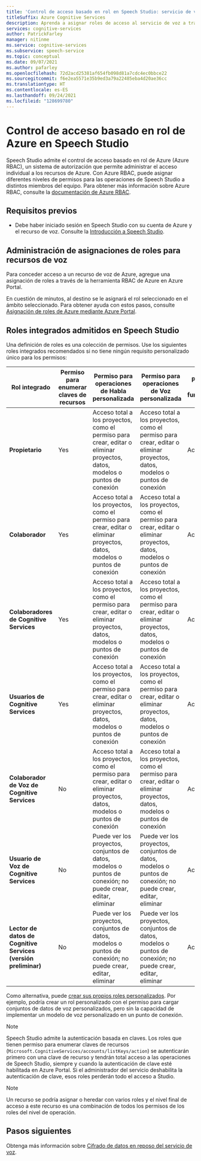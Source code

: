 ```yaml
---
title: 'Control de acceso basado en rol en Speech Studio: servicio de voz'
titleSuffix: Azure Cognitive Services
description: Aprenda a asignar roles de acceso al servicio de voz a través de Speech Studio.
services: cognitive-services
author: PatrickFarley
manager: nitinme
ms.service: cognitive-services
ms.subservice: speech-service
ms.topic: conceptual
ms.date: 09/07/2021
ms.author: pafarley
ms.openlocfilehash: 72d2acd25381af654fb098d81a7cdc4ec0bbce22
ms.sourcegitcommit: f6e2ea5571e35b9ed3a79a22485eba4d20ae36cc
ms.translationtype: HT
ms.contentlocale: es-ES
ms.lasthandoff: 09/24/2021
ms.locfileid: "128699780"
---
```

# <a name="azure-role-based-access-control-in-speech-studio"></a>Control de acceso basado en rol de Azure en Speech Studio 

Speech Studio admite el control de acceso basado en rol de Azure (Azure RBAC), un sistema de autorización que permite administrar el acceso individual a los recursos de Azure. Con Azure RBAC, puede asignar diferentes niveles de permisos para las operaciones de Speech Studio a distintos miembros del equipo. Para obtener más información sobre Azure RBAC, consulte la [documentación de Azure RBAC](/azure/role-based-access-control/overview).

## <a name="prerequisites"></a>Requisitos previos

* Debe haber iniciado sesión en Speech Studio con su cuenta de Azure y el recurso de voz. Consulte la [Introducción a Speech Studio](speech-studio-overview.md).

## <a name="manage-role-assignments-for-speech-resources"></a>Administración de asignaciones de roles para recursos de voz

Para conceder acceso a un recurso de voz de Azure, agregue una asignación de roles a través de la herramienta RBAC de Azure en Azure Portal. 

En cuestión de minutos, al destino se le asignará el rol seleccionado en el ámbito seleccionado. Para obtener ayuda con estos pasos, consulte [Asignación de roles de Azure mediante Azure Portal](/azure/role-based-access-control/role-assignments-portal?tabs=current).

## <a name="supported-built-in-roles-in-speech-studio"></a>Roles integrados admitidos en Speech Studio

Una definición de roles es una colección de permisos. Use los siguientes roles integrados recomendados si no tiene ningún requisito personalizado único para los permisos:

| **Rol integrado** | **Permiso para enumerar claves de recursos** | **Permiso para operaciones de Habla personalizada** | **Permiso para operaciones de Voz personalizada**| **Permiso para otras funcionalidades** |
| ---| ---| ---| ---| --|
|**Propietario** |Yes |Acceso total a los proyectos, como el permiso para crear, editar o eliminar proyectos, datos, modelos o puntos de conexión |Acceso total a los proyectos, como el permiso para crear, editar o eliminar proyectos, datos, modelos o puntos de conexión |Acceso total |
|**Colaborador** |Yes |Acceso total a los proyectos, como el permiso para crear, editar o eliminar proyectos, datos, modelos o puntos de conexión |Acceso total a los proyectos, como el permiso para crear, editar o eliminar proyectos, datos, modelos o puntos de conexión |Acceso total |
|**Colaboradores de Cognitive Services** |Yes |Acceso total a los proyectos, como el permiso para crear, editar o eliminar proyectos, datos, modelos o puntos de conexión |Acceso total a los proyectos, como el permiso para crear, editar o eliminar proyectos, datos, modelos o puntos de conexión |Acceso total |
|**Usuarios de Cognitive Services** |Yes |Acceso total a los proyectos, como el permiso para crear, editar o eliminar proyectos, datos, modelos o puntos de conexión |Acceso total a los proyectos, como el permiso para crear, editar o eliminar proyectos, datos, modelos o puntos de conexión |Acceso total |
|**Colaborador de Voz de Cognitive Services** |No |Acceso total a los proyectos, como el permiso para crear, editar o eliminar proyectos, datos, modelos o puntos de conexión |Acceso total a los proyectos, como el permiso para crear, editar o eliminar proyectos, datos, modelos o puntos de conexión |Acceso total |
|**Usuario de Voz de Cognitive Services** |No |Puede ver los proyectos, conjuntos de datos, modelos o puntos de conexión; no puede crear, editar, eliminar |Puede ver los proyectos, conjuntos de datos, modelos o puntos de conexión; no puede crear, editar, eliminar |Acceso total |
|**Lector de datos de Cognitive Services (versión preliminar)** |No |Puede ver los proyectos, conjuntos de datos, modelos o puntos de conexión; no puede crear, editar, eliminar |Puede ver los proyectos, conjuntos de datos, modelos o puntos de conexión; no puede crear, editar, eliminar |Acceso total |

Como alternativa, puede [crear sus propios roles personalizados](/azure/role-based-access-control/custom-roles). Por ejemplo, podría crear un rol personalizado con el permiso para cargar conjuntos de datos de voz personalizados, pero sin la capacidad de implementar un modelo de voz personalizado en un punto de conexión.

> [!NOTE]
> Speech Studio admite la autenticación basada en claves. Los roles que tienen permiso para enumerar claves de recursos (`Microsoft.CognitiveServices/accounts/listKeys/action`) se autenticarán primero con una clave de recurso y tendrán total acceso a las operaciones de Speech Studio, siempre y cuando la autenticación de clave esté habilitada en Azure Portal. Si el administrador del servicio deshabilita la autenticación de clave, esos roles perderán todo el acceso a Studio.

> [!NOTE]
> Un recurso se podría asignar o heredar con varios roles y el nivel final de acceso a este recurso es una combinación de todos los permisos de los roles del nivel de operación.

## <a name="next-steps"></a>Pasos siguientes

Obtenga más información sobre [Cifrado de datos en reposo del servicio de voz](/azure/cognitive-services/speech-service/speech-encryption-of-data-at-rest).
